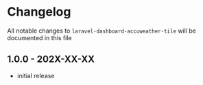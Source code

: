 # Changelog

All notable changes to `laravel-dashboard-accuweather-tile` will be documented in this file

## 1.0.0 - 202X-XX-XX

- initial release
